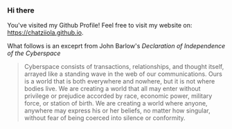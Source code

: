 ### Hi there 
   
You've visited my Github Profile!
Feel free to visit my website on: https://chatziiola.github.io. 

What follows is an exceprt from John Barlow's *Declaration of Independence of the Cyberspace*

>   Cyberspace consists of transactions, relationships, and thought itself, arrayed like a standing wave in the web of our communications. Ours is a world that is both everywhere and nowhere, but it is not where bodies live.
>  We are creating a world that all may enter without privilege or prejudice accorded by race, economic power, military force, or station of birth.
>  We are creating a world where anyone, anywhere may express his or her beliefs, no matter how singular, without fear of being coerced into silence or conformity.

